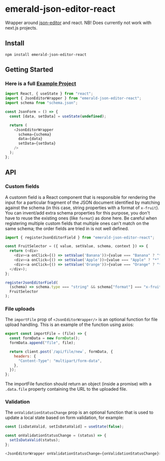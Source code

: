 # emerald-json-editor-react

Wrapper around [json-editor](https://github.com/json-editor/json-editor) and react. NB! Does currently not work with next.js projects.

## Install

```
npm install emerald-json-editor-react
```

## Getting Started

### Here is a full [Example Project](https://github.com/emerald-geomodelling/emerald-json-editor-react-example)


```javascript
import React, { useState } from "react";
import { JsonEditorWrapper } from "emerald-json-editor-react";
import schema from "schema.json";

const JsonForm = () => {
  const [data, setData] = useState(undefined);

  return (
    <JsonEditorWrapper
      schema={schema}
      data={data}
      setData={setData}
    />
  );
};
```


## API

### Custom fields

A custonm field is a React component that is responsible for rendering
the input for a particular fragment of the JSON document identified by
matching against the schema (in this case, string properties with a
format of `x-fruit`). You can invent/add extra schema properties for
this purpose, you don't have to reuse the existing ones (like
`format`) as done here. Be careful when registering multiple custom
fields that multiple ones can't match on the same schema; the order
fields are tried in is not well defined.

```javascript
import { registerJsonEditorField } from "emerald-json-editor-react";

const FruitSelector = ({ value, setValue, schema, context }) => {
  return (<div>
    <div><a onClick={() => setValue('Banana'))>{value === "Banana" ? "*" : "-"} Banana</a></div>
    <div><a onClick={() => setValue('Apple'))>{value === "Apple" ? "*" : "-"} Apple</a></div>
    <div><a onClick={() => setValue('Orange'))>{value === "Orange" ? "*" : "-"} Orange</a></div>
  </div>);
};

registerJsonEditorField(
  (schema) => schema.type === "string" && schema["format"] === "x-fruit",
  FruitSelector
);
```

### File uploads

The `importFile` prop of `<JsonEditorWrapper/>` is an optional
function for file upload handling. This is an example of the function
using axios:

```javascript
export const importFile = (file) => {
  const formData = new FormData();
  formData.append("file", file);

  return client.post(`/api/file/new`, formData, {
    headers: {
      "Content-Type": "multipart/form-data",
    },
  });
};
```

The importFile function should return an object (inside a promise)
with a `.data.file` property containing the URL to the uploaded file.


### Validation

The `onValidationStatusChange` prop is an optional function that is used to update a local state based on form validation, for example:

```javascript
const [isDataValid, setIsDataValid] = useState(false);

const onValidationStatusChange = (status) => {
  setIsDataValid(status);
};

<JsonEditorWrapper onValidationStatusChange={onValidationStatusChange}>
```
